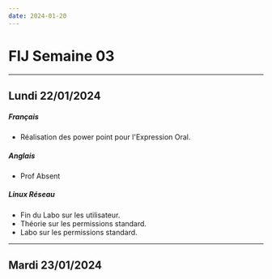 ```yaml
---
date: 2024-01-20
---
```

# FIJ Semaine 03

---
## Lundi 22/01/2024
##### Français
- Réalisation des power point pour l'Expression Oral.
##### Anglais
- Prof Absent
##### Linux Réseau
- Fin du Labo sur les utilisateur.
- Théorie sur les permissions standard.
- Labo sur les permissions standard.
- ---
## Mardi 23/01/2024